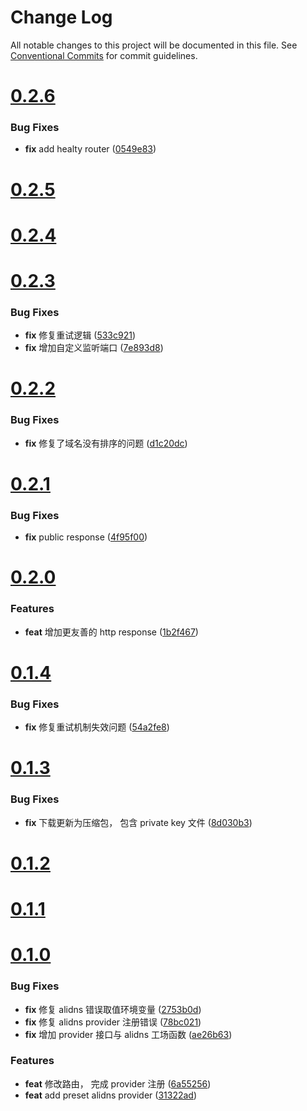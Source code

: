 # Change Log

All notable changes to this project will be documented in this file.
See [Conventional Commits](https://conventionalcommits.org) for commit guidelines.



# [0.2.6](https://github.com/tangx/srv-lego-certmgr/compare/v0.2.5...v0.2.6)

### Bug Fixes

* **fix** add healty router ([0549e83](https://github.com/tangx/srv-lego-certmgr/commit/0549e83ec2b677baddae908b1a714aef865653d4))



# [0.2.5](https://github.com/tangx/srv-lego-certmgr/compare/v0.2.4...v0.2.5)



# [0.2.4](https://github.com/tangx/srv-lego-certmgr/compare/v0.2.3...v0.2.4)



# [0.2.3](https://github.com/tangx/srv-lego-certmgr/compare/v0.2.2...v0.2.3)

### Bug Fixes

* **fix** 修复重试逻辑 ([533c921](https://github.com/tangx/srv-lego-certmgr/commit/533c921635c351355bedf39c310347c79bf6ea87))
* **fix** 增加自定义监听端口 ([7e893d8](https://github.com/tangx/srv-lego-certmgr/commit/7e893d8d69413aa630094f60ac8b9dcc5f941701))



# [0.2.2](https://github.com/tangx/srv-lego-certmgr/compare/v0.2.1...v0.2.2)

### Bug Fixes

* **fix** 修复了域名没有排序的问题 ([d1c20dc](https://github.com/tangx/srv-lego-certmgr/commit/d1c20dcd21153cf675a637fe87887f287dd23746))



# [0.2.1](https://github.com/tangx/srv-lego-certmgr/compare/v0.2.0...v0.2.1)

### Bug Fixes

* **fix** public response ([4f95f00](https://github.com/tangx/srv-lego-certmgr/commit/4f95f000a791a5e4bf3cc5c46e7633b56c6d3301))



# [0.2.0](https://github.com/tangx/srv-lego-certmgr/compare/v0.1.4...v0.2.0)

### Features

* **feat** 增加更友善的 http response ([1b2f467](https://github.com/tangx/srv-lego-certmgr/commit/1b2f467d13a4f4dfd80af3d2ba22f5b221d6c6e4))



# [0.1.4](https://github.com/tangx/srv-lego-certmgr/compare/v0.1.3...v0.1.4)

### Bug Fixes

* **fix** 修复重试机制失效问题 ([54a2fe8](https://github.com/tangx/srv-lego-certmgr/commit/54a2fe89c21f4d11570cc10af291cb22759a980a))



# [0.1.3](https://github.com/tangx/srv-lego-certmgr/compare/v0.1.2...v0.1.3)

### Bug Fixes

* **fix** 下载更新为压缩包， 包含 private key 文件 ([8d030b3](https://github.com/tangx/srv-lego-certmgr/commit/8d030b35a73fd6fda714c566718daf41185edc20))



# [0.1.2](https://github.com/tangx/srv-lego-certmgr/compare/v0.1.1...v0.1.2)



# [0.1.1](https://github.com/tangx/srv-lego-certmgr/compare/v0.1.0...v0.1.1)



# [0.1.0](https://github.com/tangx/srv-lego-certmgr/compare/v0.0.1...v0.1.0)

### Bug Fixes

* **fix** 修复 alidns 错误取值环境变量 ([2753b0d](https://github.com/tangx/srv-lego-certmgr/commit/2753b0d753e18c516395de1ac8201ec1b6b13b6a))
* **fix** 修复 alidns provider 注册错误 ([78bc021](https://github.com/tangx/srv-lego-certmgr/commit/78bc021144b466eb70eb2ac1e67ca13b2a8cbc79))
* **fix** 增加 provider 接口与 alidns 工场函数 ([ae26b63](https://github.com/tangx/srv-lego-certmgr/commit/ae26b63041090277b91a9e815cbbc26bab64f0c4))


### Features

* **feat** 修改路由， 完成 provider 注册 ([6a55256](https://github.com/tangx/srv-lego-certmgr/commit/6a552565ae149b94dd8efd328d680a66afef5287))
* **feat** add preset alidns provider ([31322ad](https://github.com/tangx/srv-lego-certmgr/commit/31322add558f1a2ba344170867f7877398ea73ac))
